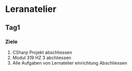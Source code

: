 # Leranatelier
## Tag1
### Ziele
1. CSharp Projekt abschliessen
2. Modul 319 HZ 3 abchliessen
3. Alle Aufgaben von Lernatelier einrichtung Abschliessen



